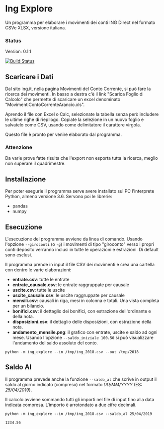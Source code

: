 # Ing Explore
Un programma per elaborare i movimenti dei conti ING Direct nel formato CSVe XLSX, versione italiana.

### Status
Version: 0.1.1

[![Build Status](https://travis-ci.org/ognibit/IngCsv.svg?branch=master)](https://travis-ci.org/ognibit/IngCsv)

## Scaricare i Dati
Dal sito ing.it, nella pagina Movimenti del Conto Corrente, si può fare la ricerca dei movimenti.
In basso a destra c'è il link "Scarica Foglio di Calcolo" che permette di scaricare un excel denominato "MovimentiContoCorrenteArancio.xls". 

Aprendo il file con Excel o Calc, selezionate la tabella senza però includere le ultime righe di riepilogo. 
Copiate la selezione in un nuovo foglio e salvatelo come CSV, usando come delimitatore il carattere virgola.

Questo file è pronto per venire elaborato dal programma.

### Attenzione
Da varie prove fatte risulta che l'export non esporta tutta la ricerca, meglio non superare il quadrimestre.

## Installazione
Per poter esegurie il programma serve avere installato sul PC l'interprete Python, almeno versione 3.6. Servono poi le librerie:
- pandas
- numpy

## Esecuzione
L'esecuzione del programma avviene da linea di comando.
Usando l'opzione `--giroconti` (o `-g`) i movimenti di tipo "giroconto" verso i propri conti deposito verranno inclusi in tutte le operazioni e estrazioni. Di default sono esclusi.

Il programma prende in input il file CSV dei movimenti e crea una cartella con dentro le varie elaborazioni:
- **entrate.csv**: tutte le entrate
- **entrate_causale.csv**: le entrate raggruppate per causale
- **uscite.csv**: tutte le uscite
- **uscite_causale.csv**: le uscite raggruppate per causale
- **mensili.csv**: causali in riga, mesi in colonna e totali. Una vista completa per un bilancio.
- **bonifici.csv**: il dettaglio dei bonifici, con estrazione dell'ordinante e della nota.
- **disposizioni.csv**: il dettaglio delle disposizioni, con estrazione della nota.
- **andamento_mensile.png**: il grafico con entrate, uscite e saldo ad ogni mese. Usando l'opzione `--saldo_iniziale 100.50` si può visualizzare l'andamento del saldo assoluto del conto.

```python -m ing_explore --in /tmp/ing_2018.csv --out /tmp/2018```

## Saldo Al
Il programma prevede anche la funzione `--saldo_al` che scrive in output il saldo al giorno indicato (compreso) nel formato *DD/MM/YYYY* (ES: *25/04/2019*).

Il calcolo avviene sommando tutti gli importi nel file di input fino alla data indicata compresa. L'importo è arrotondato a due cifre decimali.

```
python -m ing_explore --in /tmp/ing_2018.csv --saldo_al 25/04/2019

1234.56
```
